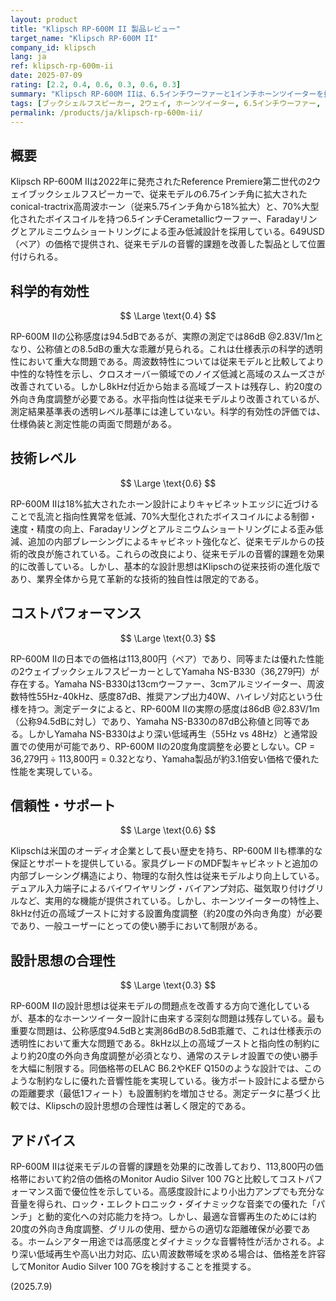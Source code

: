 ```yaml
---
layout: product
title: "Klipsch RP-600M II 製品レビュー"
target_name: "Klipsch RP-600M II"
company_id: klipsch
lang: ja
ref: klipsch-rp-600m-ii
date: 2025-07-09
rating: [2.2, 0.4, 0.6, 0.3, 0.6, 0.3]
summary: "Klipsch RP-600M IIは、6.5インチウーファーと1インチホーンツイーターを搭載した2ウェイブックシェルフスピーカーで、前モデルよりも音響性能が向上していますが、設計思想の合理性や特定の技術的制約により評価が限定されます。"
tags: [ブックシェルフスピーカー, 2ウェイ, ホーンツイーター, 6.5インチウーファー, 高感度]
permalink: /products/ja/klipsch-rp-600m-ii/
---
```


## 概要

Klipsch RP-600M IIは2022年に発売されたReference Premiere第二世代の2ウェイブックシェルフスピーカーで、従来モデルの6.75インチ角に拡大されたconical-tractrix高周波ホーン（従来5.75インチ角から18%拡大）と、70%大型化されたボイスコイルを持つ6.5インチCerametallicウーファー、Faradayリングとアルミニウムショートリングによる歪み低減設計を採用している。649USD（ペア）の価格で提供され、従来モデルの音響的課題を改善した製品として位置付けられる。

## 科学的有効性

$$ \Large \text{0.4} $$

RP-600M IIの公称感度は94.5dBであるが、実際の測定では86dB @2.83V/1mとなり、公称値との8.5dBの重大な乖離が見られる。これは仕様表示の科学的透明性において重大な問題である。周波数特性については従来モデルと比較してより中性的な特性を示し、クロスオーバー領域でのノイズ低減と高域のスムーズさが改善されている。しかし8kHz付近から始まる高域ブーストは残存し、約20度の外向き角度調整が必要である。水平指向性は従来モデルより改善されているが、測定結果基準表の透明レベル基準には達していない。科学的有効性の評価では、仕様偽装と測定性能の両面で問題がある。

## 技術レベル

$$ \Large \text{0.6} $$

RP-600M IIは18%拡大されたホーン設計によりキャビネットエッジに近づけることで乱流と指向性異常を低減、70%大型化されたボイスコイルによる制御・速度・精度の向上、Faradayリングとアルミニウムショートリングによる歪み低減、追加の内部ブレーシングによるキャビネット強化など、従来モデルからの技術的改良が施されている。これらの改良により、従来モデルの音響的課題を効果的に改善している。しかし、基本的な設計思想はKlipschの従来技術の進化版であり、業界全体から見て革新的な技術的独自性は限定的である。

## コストパフォーマンス

$$ \Large \text{0.3} $$

RP-600M IIの日本での価格は113,800円（ペア）であり、同等または優れた性能の2ウェイブックシェルフスピーカーとしてYamaha NS-B330（36,279円）が存在する。Yamaha NS-B330は13cmウーファー、3cmアルミツイーター、周波数特性55Hz-40kHz、感度87dB、推奨アンプ出力40W、ハイレゾ対応という仕様を持つ。測定データによると、RP-600M IIの実際の感度は86dB @2.83V/1m（公称94.5dBに対し）であり、Yamaha NS-B330の87dB公称値と同等である。しかしYamaha NS-B330はより深い低域再生（55Hz vs 48Hz）と通常設置での使用が可能であり、RP-600M IIの20度角度調整を必要としない。CP = 36,279円 ÷ 113,800円 = 0.32となり、Yamaha製品が約3.1倍安い価格で優れた性能を実現している。

## 信頼性・サポート

$$ \Large \text{0.6} $$

Klipschは米国のオーディオ企業として長い歴史を持ち、RP-600M IIも標準的な保証とサポートを提供している。家具グレードのMDF製キャビネットと追加の内部ブレーシング構造により、物理的な耐久性は従来モデルより向上している。デュアル入力端子によるバイワイヤリング・バイアンプ対応、磁気取り付けグリルなど、実用的な機能が提供されている。しかし、ホーンツイーターの特性上、8kHz付近の高域ブーストに対する設置角度調整（約20度の外向き角度）が必要であり、一般ユーザーにとっての使い勝手において制限がある。

## 設計思想の合理性

$$ \Large \text{0.3} $$

RP-600M IIの設計思想は従来モデルの問題点を改善する方向で進化しているが、基本的なホーンツイーター設計に由来する深刻な問題は残存している。最も重要な問題は、公称感度94.5dBと実測86dBの8.5dB乖離で、これは仕様表示の透明性において重大な問題である。8kHz以上の高域ブーストと指向性の制約により約20度の外向き角度調整が必須となり、通常のステレオ設置での使い勝手を大幅に制限する。同価格帯のELAC B6.2やKEF Q150のような設計では、このような制約なしに優れた音響性能を実現している。後方ポート設計による壁からの距離要求（最低1フィート）も設置制約を増加させる。測定データに基づく比較では、Klipschの設計思想の合理性は著しく限定的である。

## アドバイス

RP-600M IIは従来モデルの音響的課題を効果的に改善しており、113,800円の価格帯において約2倍の価格のMonitor Audio Silver 100 7Gと比較してコストパフォーマンス面で優位性を示している。高感度設計により小出力アンプでも充分な音量を得られ、ロック・エレクトロニック・ダイナミックな音楽での優れた「パンチ」と動的変化への対応能力を持つ。しかし、最適な音響再生のためには約20度の外向き角度調整、グリルの使用、壁からの適切な距離確保が必要である。ホームシアター用途では高感度とダイナミックな音響特性が活かされる。より深い低域再生や高い出力対応、広い周波数帯域を求める場合は、価格差を許容してMonitor Audio Silver 100 7Gを検討することを推奨する。

(2025.7.9)
